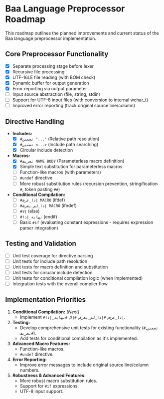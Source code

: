 # Baa Language Preprocessor Roadmap

This roadmap outlines the planned improvements and current status of the Baa language preprocessor implementation.

## Core Preprocessor Functionality

- [x] Separate processing stage before lexer
- [x] Recursive file processing
- [x] UTF-16LE file reading (with BOM check)
- [x] Dynamic buffer for output generation
- [x] Error reporting via output parameter
- [ ] Input source abstraction (file, string, stdin)
- [ ] Support for UTF-8 input files (with conversion to internal wchar_t)
- [ ] Improved error reporting (track original source line/column)

## Directive Handling

- **Includes:**
    - [x] `#تضمين "..."` (Relative path resolution)
    - [x] `#تضمين <...>` (Include path searching)
    - [x] Circular include detection
- **Macros:**
    - [x] `#تعريف NAME BODY` (Parameterless macro definition)
    - [x] Simple text substitution for parameterless macros
    - [ ] Function-like macros (with parameters)
    - [ ] `#undef` directive
    - [ ] More robust substitution rules (recursion prevention, stringification `#`, token pasting `##`)
- **Conditional Compilation:**
    - [ ] `#إذا_عرف MACRO` (ifdef)
    - [ ] `#إذا_لم_يعرف MACRO` (ifndef)
    - [ ] `#إلا` (else)
    - [ ] `#نهاية_إذا` (endif)
    - [ ] Basic `#if` (evaluating constant expressions - requires expression parser integration)

## Testing and Validation

- [ ] Unit test coverage for directive parsing
- [ ] Unit tests for include path resolution
- [ ] Unit tests for macro definition and substitution
- [ ] Unit tests for circular include detection
- [ ] Unit tests for conditional compilation logic (when implemented)
- [ ] Integration tests with the overall compiler flow

## Implementation Priorities

1.  **Conditional Compilation:** *[Next]*
    - Implement `#إذا_عرف`, `#إذا_لم_يعرف`, `#إلا`, `#نهاية_إذا`.
2.  **Testing:**
    - Develop comprehensive unit tests for existing functionality (`#تضمين`, `#تعريف`).
    - Add tests for conditional compilation as it's implemented.
3.  **Advanced Macro Features:**
    - Function-like macros.
    - `#undef` directive.
4.  **Error Reporting:**
    - Improve error messages to include original source line/column numbers.
5.  **Robustness & Advanced Features:**
    - More robust macro substitution rules.
    - Support for `#if` expressions.
    - UTF-8 input support.

